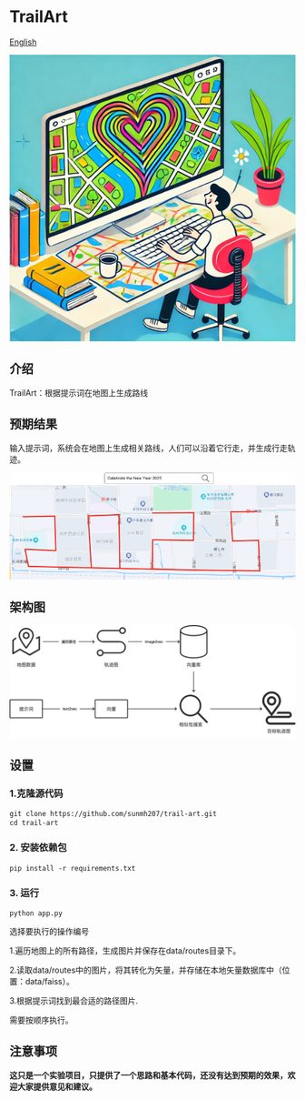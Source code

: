 # TrailArt
[English](README.md)

![TrailArt logo](docs/images/trail_art.png)

## 介绍
TrailArt：根据提示词在地图上生成路线

## 预期结果
输入提示词，系统会在地图上生成相关路线，人们可以沿着它行走，并生成行走轨迹。

![预期结果](docs/images/expected_results.png)

## 架构图
![架构](docs/images/architecture_cn.png)

## 设置

### 1.克隆源代码
```
git clone https://github.com/sunmh207/trail-art.git
cd trail-art
```

### 2. 安装依赖包
```
pip install -r requirements.txt
```

### 3. 运行
```
python app.py
```
选择要执行的操作编号

1.遍历地图上的所有路径，生成图片并保存在data/routes目录下。

2.读取data/routes中的图片，将其转化为矢量，并存储在本地矢量数据库中（位置：data/faiss）。

3.根据提示词找到最合适的路径图片.

需要按顺序执行。

## 注意事项
**这只是一个实验项目，只提供了一个思路和基本代码，还没有达到预期的效果，欢迎大家提供意见和建议。**